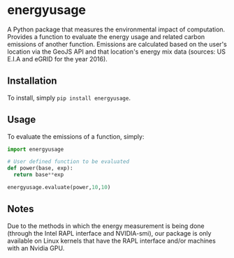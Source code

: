 # energyusage

A Python package that measures the environmental impact of computation. Provides a function to
evaluate the energy usage and related carbon emissions of another function.
Emissions are calculated based on the user's location via the GeoJS API and that location's
energy mix data (sources: US E.I.A and eGRID for the year 2016).

## Installation

To install, simply `pip install energyusage`.

## Usage

To evaluate the emissions of a function, simply:

```python
import energyusage

# User defined function to be evaluated
def power(base, exp):
  return base**exp

energyusage.evaluate(power,10,10)
```

## Notes

Due to the methods in which the energy measurement is being done (through the Intel RAPL
interface and NVIDIA-smi), our package is only available on Linux kernels that have the
RAPL interface and/or machines with an Nvidia GPU. 
